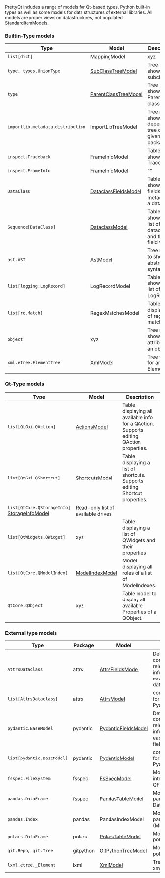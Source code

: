 PrettyQt includes a range of models for Qt-based types, Python built-in types as well as
some models for data structures of external libraries.
All models are proper views on datastructures, not populated StandardItemModels.

### Builtin-Type models


| Type | Model | Description |
|------|-------|-------------|
| `list[dict]` | MappingModel | xyz
| `type, types.UnionType`  | [SubClassTreeModel](subclasstreemodel.md) | Tree showing all subclasses
| `type` | [ParentClassTreeModel](parentclasstreemodel.md) | Tree showing all Parent classes
| `importlib.metadata.distribution`| ImportLibTreeModel | Tree model showing a dependency tree of given package
| `inspect.Traceback` | FrameInfoModel | Table model showing Traceback
| `inspect.FrameInfo` | FrameInfoModel | ""
| `DataClass` | [DataclassFieldsModel](dataclassfieldsmodel.md) | Table showing all fields + metadata of a dataclass
| `Sequence[DataClass]` | [DataclassModel](dataclassmodel.md) | Table showing a list of dataclasses and their field values
| `ast.AST` | AstModel | Tree model to show an abstract syntax tree
| `list[logging.LogRecord]` | LogRecordModel | Table showing a list of LogRecords
| `list[re.Match]` | RegexMatchesModel | Table do display list of regex matches
| `object`| xyz | Tree model showing all attributes of an object.
| `xml.etree.ElementTree` | XmlModel | Tree view for an xml ElementTree

### Qt-Type models

| Type | Model | Description |
|------|-------|-------------|
| `list[QtGui.QAction]` | [ActionsModel](actionsmodel.md)| Table displaying all available info for a QAction. Supports editing QAction properties.
| `list[QtGui.QShortcut]` | [ShortcutsModel](shortcutsmodel.md) | Table displaying a list of shortcuts. Supports editing Shortcut properties.
| `list[QtCore.QStorageInfo]` [StorageInfoModel](storageinfomodel.md) | Read-only list of available drives
| `list[QtWidgets.QWidget]` | xyz | Table displaying a list of QWidgets and their properties
| `list[QtCore.QModelIndex]` | [ModelIndexModel](modelindexmodel.md) | Model displaying all roles of a list of ModelIndexes.
| `QtCore.QObject` | xyz | Table model to display all available Properties of a QObject.

### External type models

| Type | Package | Model | Description |
|------|---------|-------|-------------|
| `AttrsDataclass` | attrs | [AttrsFieldsModel](attrsfieldsmodel.md) | Detail table containing all relevant information for each Attrs dataclass.
| `list[AttrsDataclass]`| attrs | [AttrsModel](attrsmodel.md) | comparison view for a list of Pydantic models.
|`pydantic.BaseModel`| pydantic | [PydanticFieldsModel](pydanticfieldsmodel.md) | Detail table containing all relevant information for each BaseModel field.
| `list[pydantic.BaseModel]` | pydantic | [PydanticModel](pydanticmodel.md) | comparison view for a list of Pydantic models.
| `fsspec.FileSystem` | fsspec | [FsSpecModel](fsspecmodel.md) | Model with same interface as QFileSystemModel
| `pandas.DataFrame` | fsspec | PandasTableModel | Model to show a pandas DataFrame
| `pandas.Index` | pandas | PandasIndexModel | Model to show a pandas (Multi)Index
| `polars.DataFrame` | polars | [PolarsTableModel](polarstablemodel.md) | Model to display a polars DataFrame
| `git.Repo, git.Tree`| gitpython | [GitPythonTreeModel](gitpythontreemodel.md) | Model to display a polars DataFrame
| `lxml.etree._Element` | lxml | [XmlModel](xmlmodel.md) | Tree view for an xml ElementTree


